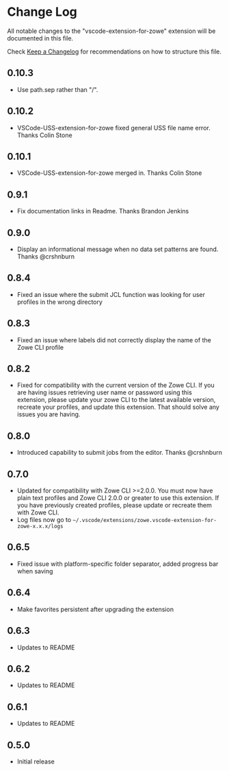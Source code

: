 # Change Log
All notable changes to the "vscode-extension-for-zowe" extension will be documented in this file.

Check [Keep a Changelog](http://keepachangelog.com/) for recommendations on how to structure this file.


## 0.10.3
 - Use path.sep rather than "/".
## 0.10.2
 - VSCode-USS-extension-for-zowe fixed general USS file name error. Thanks Colin Stone
## 0.10.1
 - VSCode-USS-extension-for-zowe merged in. Thanks Colin Stone
## 0.9.1
 - Fix documentation links in Readme. Thanks Brandon Jenkins
## 0.9.0
 - Display an informational message when no data set patterns are found. Thanks @crshnburn
## 0.8.4
 - Fixed an issue where the submit JCL function was looking for user profiles in the wrong directory
## 0.8.3
 - Fixed an issue where labels did not correctly display the name of the Zowe CLI profile
## 0.8.2
- Fixed for compatibility with the current version of the Zowe CLI. If you are having issues retrieving user name or password using this extension,
please update your zowe CLI to the latest available version, recreate your profiles, and update this extension. That should solve any issues you are having.

## 0.8.0
- Introduced capability to submit jobs from the editor. Thanks @crshnburn 
## 0.7.0
- Updated for compatibility with Zowe CLI >=2.0.0. You must now have plain text profiles and Zowe CLI 2.0.0 or greater to use this extension. If you have previously created profiles, please update or recreate them with Zowe CLI.
- Log files now go to `~/.vscode/extensions/zowe.vscode-extension-for-zowe-x.x.x/logs`

## 0.6.5 
- Fixed issue with platform-specific folder separator, added progress bar when saving
## 0.6.4
- Make favorites persistent after upgrading the extension
## 0.6.3
- Updates to README
## 0.6.2
- Updates to README
## 0.6.1
- Updates to README
## 0.5.0
- Initial release